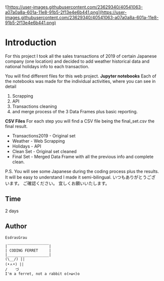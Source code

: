 ![https://user-images.githubusercontent.com/23629340/40541063-a07a0a8a-601a-11e8-91b5-2f13e4e6b441.png](https://user-images.githubusercontent.com/23629340/40541063-a07a0a8a-601a-11e8-91b5-2f13e4e6b441.png)

# Introduction

For this project I took all the sales transactions of 2019 of certain Japanese company (one location) and decided to add weather historical data and national holidays info to each transaction.

You will find different files for this web project.
**Jupyter notebooks**
Each of the notebooks was made for the individual activities, where you can see in detail

1. Scrapping
2. API
3. Transactions cleaning
4. and merge process of the 3 Data Frames plus basic reporting.

**CSV Files**
For each step you will find a CSV file being the final_set.csv the final result.

- Transactions2019 - Original set
- Weather - Web Scrapping
- Holidays - API
- Clean Set - Original set cleaned
- Final Set - Merged Data Frame with all the previous info and complete clean.

P.S. You will see some Japanese during the coding process plus the results. It will be easy to understand I made it semi-bilingual.
いつもありがとうございます。
ご確認ください。
宜しくお願いいたします。

## Time 

2 days

## Author

`EsdrasGrau`

```
|‾‾‾‾‾‾‾‾‾‾‾‾‾‾‾‾‾‾‾|
| CODING FERRET     |
|___________________|
(\__/) || 
(•ㅅ•) || 
/ 　 づ
I'm a ferret, not a rabbit o(>ω<)o 
```

